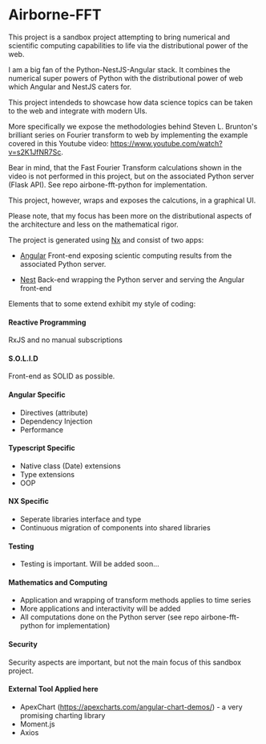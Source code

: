 

# Airborne-FFT

This project is a sandbox project attempting to bring numerical and scientific computing capabilities to life via the distributional power of the web. 

I am a big fan of the Python-NestJS-Angular stack. It combines the numerical super powers of Python with the distributional power of web which Angular and NestJS caters for.  

This project intendeds to showcase how data science topics can be taken to the web and integrate with modern UIs. 

More specifically we expose the methodologies behind Steven L. Brunton's brilliant series on Fourier transform to web by implementing 
the example covered in this Youtube video: https://www.youtube.com/watch?v=s2K1JfNR7Sc.

Bear in mind, that the Fast Fourier Transform calculations shown in the video is not performed in this project, but on the associated Python server (Flask API). See repo airbone-fft-python for implementation.

This project, however, wraps and exposes the calcutions, in a graphical UI.

Please note, that my focus has been more on the distributional aspects of the architecture and less on the mathematical rigor.

The project is generated using [Nx](https://nx.dev) and consist of two apps:

- [Angular](https://angular.io) Front-end exposing scientic computing results from the associated Python server.

- [Nest](https://nestjs.com) Back-end wrapping the Python server and serving the Angular front-end
  
Elements that to some extend exhibit my style of coding:

#### Reactive Programming
RxJS and no manual subscriptions 

#### S.O.L.I.D
Front-end as SOLID as possible.

#### Angular Specific
- Directives (attribute)
- Dependency Injection
- Performance

#### Typescript Specific
- Native class (Date) extensions
- Type extensions
- OOP

#### NX Specific
- Seperate libraries interface and type
- Continuous migration of components into shared libraries

#### Testing
- Testing is important. Will be added soon...

#### Mathematics and Computing 
- Application and wrapping of transform methods applies to time series 
- More applications and interactivity will be added
- All computations done on the Python server (see repo airbone-fft-python for implementation)

#### Security
Security aspects are important, but not the main focus of this sandbox project.

#### External Tool Applied here

- ApexChart (https://apexcharts.com/angular-chart-demos/) - a very promising charting library
- Moment.js
- Axios


